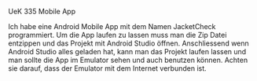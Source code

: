 UeK 335 Mobile App

Ich habe eine Android Mobile App mit dem Namen JacketCheck programmiert.
Um die App laufen zu lassen muss man die Zip Datei entzippen und das Projekt mit Android Studio öffnen.
Anschliessend wenn Android Studio alles geladen hat, kann man das Projekt laufen lassen und man sollte die App im Emulator sehen und auch benutzen können.
Achten sie darauf, dass der Emulator mit dem Internet verbunden ist.

